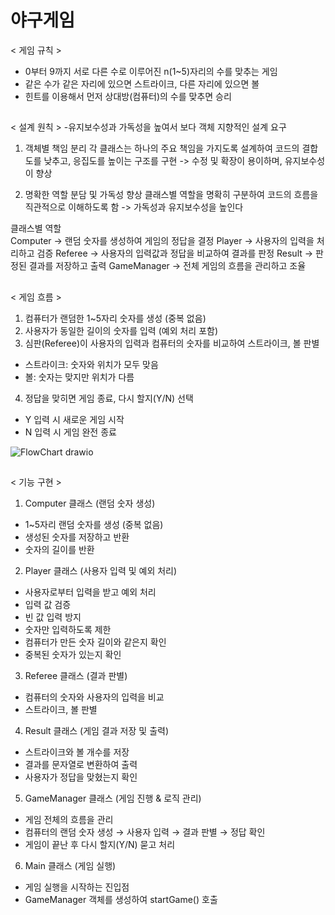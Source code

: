 # 야구게임

< 게임 규칙 >
- 0부터 9까지 서로 다른 수로 이루어진 n(1~5)자리의 수를 맞추는 게임 
- 같은 수가 같은 자리에 있으면 스트라이크, 다른 자리에 있으면 볼
- 힌트를 이용해서 먼저 상대방(컴퓨터)의 수를 맞추면 승리 

##
< 설계 원칙 > 
-유지보수성과 가독성을 높여서 보다 객체 지향적인 설계 요구

1. 객체별 책임 분리
각 클래스는 하나의 주요 책임을 가지도록 설계하여 코드의 결합도를 낮추고, 응집도를 높이는 구조를 구현
-> 수정 및 확장이 용이하며, 유지보수성이 향상

3. 명확한 역할 분담 및 가독성 향상
클래스별 역할을 명확히 구분하여 코드의 흐름을 직관적으로 이해하도록 함
-> 가독성과 유지보수성을 높인다

클래스별 역할  
Computer → 랜덤 숫자를 생성하여 게임의 정답을 결정
Player → 사용자의 입력을 처리하고 검증
Referee → 사용자의 입력값과 정답을 비교하여 결과를 판정
Result → 판정된 결과를 저장하고 출력
GameManager → 전체 게임의 흐름을 관리하고 조율



##
< 게임 흐름 >
1. 컴퓨터가 랜덤한 1~5자리 숫자를 생성 (중복 없음)
2. 사용자가 동일한 길이의 숫자를 입력 (예외 처리 포함)
3. 심판(Referee)이 사용자의 입력과 컴퓨터의 숫자를 비교하여 스트라이크, 볼 판별
- 스트라이크: 숫자와 위치가 모두 맞음
- 볼: 숫자는 맞지만 위치가 다름
4. 정답을 맞히면 게임 종료, 다시 할지(Y/N) 선택
- Y 입력 시 새로운 게임 시작
- N 입력 시 게임 완전 종료
  
![FlowChart drawio](https://github.com/user-attachments/assets/f30e847a-fd6e-487c-8b1c-4e0e8c829e95)


##
< 기능 구현 >
1. Computer 클래스 (랜덤 숫자 생성)
- 1~5자리 랜덤 숫자를 생성 (중복 없음)
- 생성된 숫자를 저장하고 반환
- 숫자의 길이를 반환

2. Player 클래스 (사용자 입력 및 예외 처리)
- 사용자로부터 입력을 받고 예외 처리
- 입력 값 검증
- 빈 값 입력 방지
- 숫자만 입력하도록 제한
- 컴퓨터가 만든 숫자 길이와 같은지 확인
- 중복된 숫자가 있는지 확인

3. Referee 클래스 (결과 판별)
- 컴퓨터의 숫자와 사용자의 입력을 비교
- 스트라이크, 볼 판별

4. Result 클래스 (게임 결과 저장 및 출력)
- 스트라이크와 볼 개수를 저장
- 결과를 문자열로 변환하여 출력
- 사용자가 정답을 맞혔는지 확인

5. GameManager 클래스 (게임 진행 & 로직 관리)
- 게임 전체의 흐름을 관리
- 컴퓨터의 랜덤 숫자 생성 → 사용자 입력 → 결과 판별 → 정답 확인
- 게임이 끝난 후 다시 할지(Y/N) 묻고 처리

6. Main 클래스 (게임 실행)
- 게임 실행을 시작하는 진입점
- GameManager 객체를 생성하여 startGame() 호출










